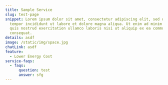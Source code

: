 ```yaml
---
title: Sample Service
slug: test-page
snippet: Lorem ipsum dolor sit amet, consectetur adipiscing elit, sed do eiusmod
  tempor incididunt ut labore et dolore magna aliqua. Ut enim ad minim veniam,
  quis nostrud exercitation ullamco laboris nisi ut aliquip ex ea commodo
  consequat.
details: asdf
image: /static/img/space.jpg
chatLink: asdf
feature:
  - Lower Energy Cost
service-faqs:
  - faqs:
      question: test
      answer: sfg
---
```

